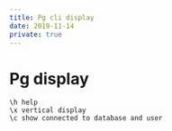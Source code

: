 ```yaml
---
title: Pg cli display
date: 2019-11-14
private: true
---
```

# Pg display

    \h help
    \x vertical display
    \c show connected to database and user 